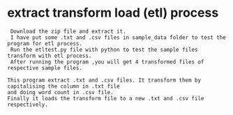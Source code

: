 # extract transform load (etl) process 
     Download the zip file and extract it.       
     I have put some .txt and .csv files in sample_data folder to test the program for etl process.
     Run the etltest.py file with python to test the sample files transform with etl process.
     After running the program ,you will get 4 transformed files of respective sample files.
       
    This program extract .txt and .csv files. It transform them by capitalising the column in .txt file
    and doing word count in .csv file.
    Finally it loads the transform file to a new .txt and .csv file respectively.
      

